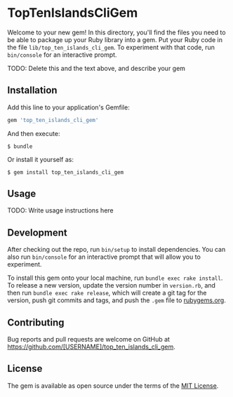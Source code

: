 # TopTenIslandsCliGem

Welcome to your new gem! In this directory, you'll find the files you need to be able to package up your Ruby library into a gem. Put your Ruby code in the file `lib/top_ten_islands_cli_gem`. To experiment with that code, run `bin/console` for an interactive prompt.

TODO: Delete this and the text above, and describe your gem

## Installation

Add this line to your application's Gemfile:

```ruby
gem 'top_ten_islands_cli_gem'
```

And then execute:

    $ bundle

Or install it yourself as:

    $ gem install top_ten_islands_cli_gem

## Usage

TODO: Write usage instructions here

## Development

After checking out the repo, run `bin/setup` to install dependencies. You can also run `bin/console` for an interactive prompt that will allow you to experiment.

To install this gem onto your local machine, run `bundle exec rake install`. To release a new version, update the version number in `version.rb`, and then run `bundle exec rake release`, which will create a git tag for the version, push git commits and tags, and push the `.gem` file to [rubygems.org](https://rubygems.org).

## Contributing

Bug reports and pull requests are welcome on GitHub at https://github.com/[USERNAME]/top_ten_islands_cli_gem.


## License

The gem is available as open source under the terms of the [MIT License](http://opensource.org/licenses/MIT).

